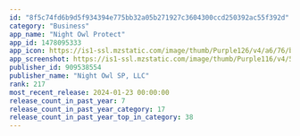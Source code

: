 ```yaml
---
id: "8f5c74fd6b9d5f934394e775bb32a05b271927c3604300ccd250392ac55f392d"
category: "Business"
app_name: "Night Owl Protect"
app_id: 1478095333
app_icon: https://is1-ssl.mzstatic.com/image/thumb/Purple126/v4/a6/76/bc/a676bc45-6474-6974-f52c-e442ba651774/AppIcon_production-1x_U007emarketing-0-7-0-0-85-220-0.png/1024x1024bb.png
app_screenshot: https://is1-ssl.mzstatic.com/image/thumb/Purple116/v4/5a/d2/f5/5ad2f530-b618-28b2-a55e-0069a3201977/a8c61098-cbf7-4317-9d32-d2bef72ef9f6_Screenshot_iOS_2.png/1242x2688bb.png
publisher_id: 909538554
publisher_name: "Night Owl SP, LLC"
rank: 217
most_recent_release: 2024-01-23 00:00:00
release_count_in_past_year: 7
release_count_in_past_year_category: 17
release_count_in_past_year_top_in_category: 38
---
```


